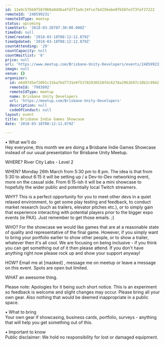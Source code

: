 ```yaml
---
id: 13a9c57bb9f587060a0ddba4fd7f3a9c34fce7b4256ebe9fb58fe373faf37222
remoteId: '248599231'
remoteIdType: meetup
status: upcoming
timeStart: '2018-03-26T07:30:00.000Z'
timeEnd: null
timeCreated: '2018-03-18T08:12:12.879Z'
timeUpdated: '2018-03-18T08:12:12.879Z'
countAttending: '29'
countCapacity: null
countWaitlist: '0'
price: null
url: 'https://www.meetup.com/Brisbane-Unity-Developers/events/248599231/'
image: null
venue: {}
organizer:
  id: e6497d5ef2091c31ba7bd7731e9f53782936528fdc6278a2962b97c10b2c9942
  remoteId: '7983892'
  remoteIdType: meetup
  name: Brisbane Unity Developers
  url: 'https://meetup.com/Brisbane-Unity-Developers'
  description: null
  codeOfConduct: null
layout: event
title: Brisbane Indie Games Showcase
date: '2018-03-18T08:12:12.879Z'

---
```

<p>• What we'll do<br/>Hey everyone, this month we are doing a Brisbane Indie Games Showcase instead of our usual presentation for Brisbane Unity Meetup.</p> <p>WHERE? River City Labs - Level 2</p> <p>WHEN? Monday 26th March from 5:30 pm to 8 pm. The idea is that from 5:30 to about 6:15 it will be setting up / a Dev-to-Dev networking event, more on the casual side. From 6:15-ish it will be a mini showcase to hopefully the wider public and potentially local Twitch streamers.</p> <p>WHY? This is a perfect opportunity for you to meet other devs in a quiet relaxed environment, to get some play testing and feedback, to conduct market research (such as trailers, elevator pitches etc.), or to simply gain that experience interacting with potential players prior to the bigger expo events (ie PAX). Just remember to get those emails. ;)</p> <p>WHO? For the showcase we would like games that are at a reasonable state of quality and representative of the final game. However, if you simply want to bring your portfolio earlier to show other people, or to show a trailer, whatever then it's all cool. We are focusing on being inclusive - if you think you can get something out of it then please attend. If you don't have anything right now please rock up and show your support anyway!</p> <p>HOW? Email me at [masked] , message me on meetup or leave a message on this event. Spots are open but limited.</p> <p>WHAT an awesome thing.</p> <p>Please note: Apologies for it being such short notice. This is an experiment so feedback is welcome and slight changes may occur. Please bring all your own gear. Also nothing that would be deemed inappropriate in a public space.</p> <p>• What to bring<br/>Your own gear if showcasing, business cards, portfolio, surveys - anything that will help you get something out of this.</p> <p>• Important to know<br/>Public disclaimer: We hold no responsibility for lost or damaged equipment.</p>
